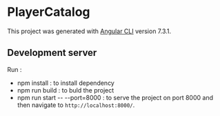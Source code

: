 # PlayerCatalog

This project was generated with [Angular CLI](https://github.com/angular/angular-cli) version 7.3.1.

## Development server

Run : 
* npm install : to install dependency
* npm run build : to buld the project
* npm run start -- --port=8000 : to serve the project on port 8000 and then navigate to `http://localhost:8000/`.
